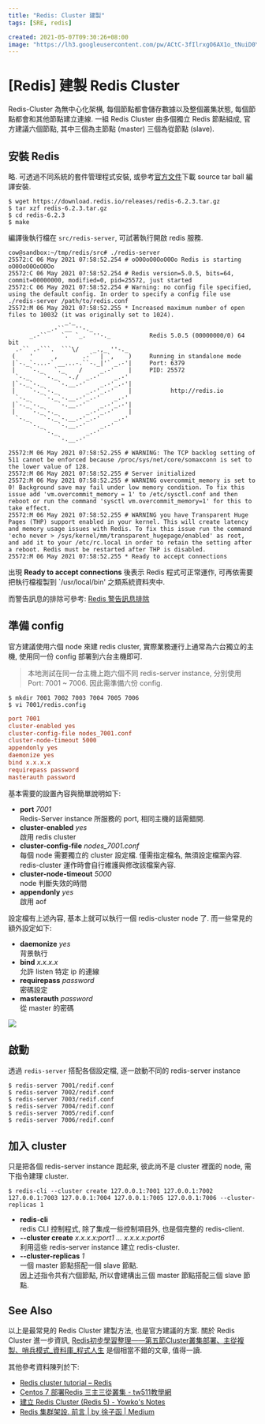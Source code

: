 ```yaml
---
title: "Redis: Cluster 建製"
tags: [SRE, redis]

created: 2021-05-07T09:30:26+08:00
image: "https://lh3.googleusercontent.com/pw/ACtC-3fIlrxgO6AX1o_tNuiD0YfrwpojgHUZa_OSpR36XoOZ_Ojz9q0Bw9yZ2V9QwSKUqApRMEIPWetv9AQd4TsfGgE0AaZXj7IJ2NV6ffvWj7N_Fjo2EzJ7BaCjZ7Fxx702zh6ZnykZAOChtRM-P1Zr9t0SYQ=w800-no?authuser=0"
---
```


[Redis] 建製 Redis Cluster
=========================

Redis-Cluster 為無中心化架構, 每個節點都會儲存數據以及整個叢集狀態, 每個節點都會和其他節點建立連線.
一組 Redis Cluster 由多個獨立 Redis 節點組成, 
官方建議六個節點, 其中三個為主節點 (master) 三個為從節點 (slave).


安裝 Redis
---------

略. 可透過不同系統的套件管理程式安裝, 或參考[官方文件](https://redis.io/download)下載 source tar ball 編譯安裝.

``` shell
$ wget https://download.redis.io/releases/redis-6.2.3.tar.gz
$ tar xzf redis-6.2.3.tar.gz
$ cd redis-6.2.3
$ make
```

編譯後執行檔在 `src/redis-server`, 可試著執行開啟 redis 服務.

``` shell
cow@sandbox:~/tmp/redis/src# ./redis-server
25572:C 06 May 2021 07:58:52.254 # oO0OoO0OoO0Oo Redis is starting oO0OoO0OoO0Oo
25572:C 06 May 2021 07:58:52.254 # Redis version=5.0.5, bits=64, commit=00000000, modified=0, pid=25572, just started
25572:C 06 May 2021 07:58:52.254 # Warning: no config file specified, using the default config. In order to specify a config file use ./redis-server /path/to/redis.conf
25572:M 06 May 2021 07:58:52.255 * Increased maximum number of open files to 10032 (it was originally set to 1024).
                _._
           _.-``__ ''-._
      _.-``    `.  `_.  ''-._           Redis 5.0.5 (00000000/0) 64 bit
  .-`` .-```.  ```\/    _.,_ ''-._
 (    '      ,       .-`  | `,    )     Running in standalone mode
 |`-._`-...-` __...-.``-._|'` _.-'|     Port: 6379
 |    `-._   `._    /     _.-'    |     PID: 25572
  `-._    `-._  `-./  _.-'    _.-'
 |`-._`-._    `-.__.-'    _.-'_.-'|
 |    `-._`-._        _.-'_.-'    |           http://redis.io
  `-._    `-._`-.__.-'_.-'    _.-'
 |`-._`-._    `-.__.-'    _.-'_.-'|
 |    `-._`-._        _.-'_.-'    |
  `-._    `-._`-.__.-'_.-'    _.-'
      `-._    `-.__.-'    _.-'
          `-._        _.-'
              `-.__.-'

25572:M 06 May 2021 07:58:52.255 # WARNING: The TCP backlog setting of 511 cannot be enforced because /proc/sys/net/core/somaxconn is set to the lower value of 128.
25572:M 06 May 2021 07:58:52.255 # Server initialized
25572:M 06 May 2021 07:58:52.255 # WARNING overcommit_memory is set to 0! Background save may fail under low memory condition. To fix this issue add 'vm.overcommit_memory = 1' to /etc/sysctl.conf and then reboot or run the command 'sysctl vm.overcommit_memory=1' for this to take effect.
25572:M 06 May 2021 07:58:52.255 # WARNING you have Transparent Huge Pages (THP) support enabled in your kernel. This will create latency and memory usage issues with Redis. To fix this issue run the command 'echo never > /sys/kernel/mm/transparent_hugepage/enabled' as root, and add it to your /etc/rc.local in order to retain the setting after a reboot. Redis must be restarted after THP is disabled.
25572:M 06 May 2021 07:58:52.255 * Ready to accept connections
```

出現 __Ready to accept connections__ 後表示 Redis 程式可正常運作, 
可再依需要把執行檔複製到 `/usr/local/bin' 之類系統資料夾中.

而警告訊息的排除可參考: [Redis 警告訊息排除](redis_troubleshooting.md) 


準備 config
-----------

官方建議使用六個 node 來建 redis cluster, 
實際業務運行上通常為六台獨立的主機, 使用同一份 config 部署到六台主機即可.

> 本地測試在同一台主機上跑六個不同 redis-server instance, 分別使用 Port: 7001 ~ 7006. 因此需準備六份 config. 

``` shell
$ mkdir 7001 7002 7003 7004 7005 7006
$ vi 7001/redis.config
```

``` cfg
port 7001
cluster-enabled yes
cluster-config-file nodes_7001.conf
cluster-node-timeout 5000
appendonly yes
daemonize yes
bind x.x.x.x
requirepass password
masterauth password
```

基本需要的設置內容與簡單說明如下:

-   __port__ _7001_  
    Redis-Server instance 所服務的 port, 相同主機的話需錯開.
-   __cluster-enabled__ _yes_  
    啟用 redis cluster
-   __cluster-config-file__ _nodes_7001.conf_  
    每個 node 需要獨立的 cluster 設定檔.
    僅需指定檔名, 無須設定檔案內容.
    redis-cluster 運作時會自行維護與修改該檔案內容.
-   __cluster-node-timeout__ _5000_  
    node 判斷失效的時間
-   __appendonly__ _yes_  
    啟用 aof

設定檔有上述內容, 基本上就可以執行一個 redis-cluster node 了.
而一些常見的額外設定如下:

-   __daemonize__ _yes_  
    背景執行
-   __bind__ _x.x.x.x_  
    允許 listen 特定 ip 的連線
-   __requirepass__ _password_   
    密碼設定
-   __masterauth__ _password_   
    從 master 的密碼

![](https://lh3.googleusercontent.com/pw/ACtC-3cIjjFhS63ywfyKTBTR55SdYX1NTTwgKzdEjZ9LqEuyrjRM2yUSQ7nWOw_zki8AQLXzLJLjRuseunT-LcW5QTEt6Jg7D18Gf3S5B8yGy_ittXXp19pD8FCj33nBdo-pZbKl2BkLTPK0rzOo5ntxgCUoFQ=w502no?authuser=0)


啟動
----

透過 `redis-server` 搭配各個設定檔, 逐一啟動不同的 redis-server instance

``` shell
$ redis-server 7001/redif.conf
$ redis-server 7002/redif.conf
$ redis-server 7003/redif.conf
$ redis-server 7004/redif.conf
$ redis-server 7005/redif.conf
$ redis-server 7006/redif.conf
```


加入 cluster
-----------

只是把各個 redis-server instance 跑起來, 彼此尚不是 cluster 裡面的 node,
需下指令建理 cluster.

``` shell
$ redis-cli --cluster create 127.0.0.1:7001 127.0.0.1:7002 127.0.0.1:7003 127.0.0.1:7004 127.0.0.1:7005 127.0.0.1:7006 --cluster-replicas 1
```

-   __redis-cli__   
    redis CLI 控制程式, 除了集成一些控制項目外, 也是個完整的 redis-client.
-   __--cluster create__ _x.x.x.x:port1 ... x.x.x.x:port6_  
    利用這些 redis-server instance 建立 redis-cluster.
-   __--cluster-replicas__ _1_  
    一個 master 節點搭配一個 slave 節點.  
    因上述指令共有六個節點, 所以會建構出三個 master 節點搭配三個 slave 節點.


See Also
--------

以上是最常見的 Redis Cluster 建製方法, 也是官方建議的方案.
關於 Redis Cluster 進一步資訊, [Redis初步學習整理——第五節Cluster叢集部署、主從複製、哨兵模式_資料庫_程式人生](https://www.796t.com/article.php?id=192567)
是個相當不錯的文章, 值得一讀.

其他參考資料陳列於下:

-   [Redis cluster tutorial – Redis](https://redis.io/topics/cluster-tutorial)
-   [Centos 7 部署Redis 三主三從叢集 - tw511教學網](https://tw511.com/a/01/6479.html)
-   [建立 Redis Cluster (Redis 5) - Yowko's Notes](https://blog.yowko.com/create-redis-cluster/)
-   [Redis 集群架設. 前言 | by 徐子函 | Medium](https://medium.com/@zihansyu/redis-集群架設-ff641c97232c)
